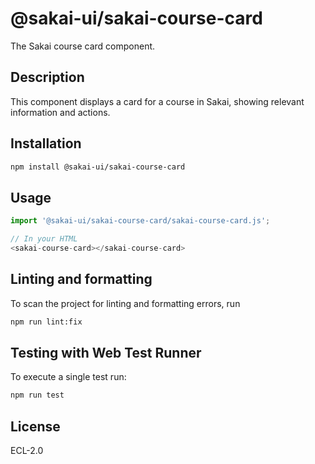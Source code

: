 # @sakai-ui/sakai-course-card

The Sakai course card component.

## Description

This component displays a card for a course in Sakai, showing relevant information and actions.

## Installation

```bash
npm install @sakai-ui/sakai-course-card
```

## Usage

```javascript
import '@sakai-ui/sakai-course-card/sakai-course-card.js';

// In your HTML
<sakai-course-card></sakai-course-card>
```

## Linting and formatting

To scan the project for linting and formatting errors, run

```bash
npm run lint:fix
```

## Testing with Web Test Runner

To execute a single test run:

```bash
npm run test
```

## License

ECL-2.0
